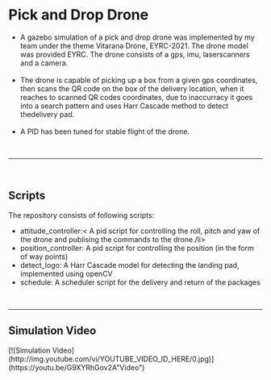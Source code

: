 
<h1> Pick and Drop Drone </h1>
<p><ul><li>A gazebo simulation of a pick and drop drone was implemented by my team under the theme Vitarana Drone, EYRC-2021. The drone model was provided  EYRC. The drone consists of a gps, imu, laserscanners and a camera.</li> <br> <li>The drone is capable of picking up a box from a given gps coordinates, then scans the QR code on the box of the delivery location, when it reaches to scanned QR codes coordinates, due to inaccurracy it goes into a search pattern and uses Harr Cascade method to detect thedelivery pad. </li><br> <li>A PID has been tuned for stable flight of the drone. </li></ul></p>
<br>
<hr>
<br>
<h2> Scripts </h2>
<p> The repository consists of following scripts:</p>
<ul> <li><bold>attitude_controller:</bold>< A pid script for controlling the roll, pitch and yaw of the drone and publising the commands to the drone./li>
     <li><bold>position_controller: A pid script for controlling the position (in the form of way points)</li>
     <li><bold>detect_logo:</bold> A Harr Cascade model for detecting the landing pad, implemented using openCV</li>
  <li><bold>schedule:</bold> A scheduler script for the delivery and return of the packages</li>
  </ul>
  <br><hr>
  <h2> Simulation Video</h2>
  [![Simulation Video](http://img.youtube.com/vi/YOUTUBE_VIDEO_ID_HERE/0.jpg)](https://youtu.be/G9XYRhGov2A"Video")


